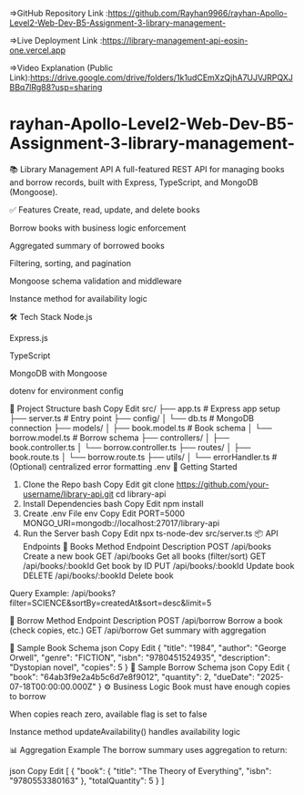 =>GitHub Repository Link :https://github.com/Rayhan9966/rayhan-Apollo-Level2-Web-Dev-B5-Assignment-3-library-management-


=>Live Deployment Link :https://library-management-api-eosin-one.vercel.app


=>Video Explanation (Public Link):https://drive.google.com/drive/folders/1k1udCEmXzQjhA7UJVJRPQXJBBq7lRg88?usp=sharing
 # rayhan-Apollo-Level2-Web-Dev-B5-Assignment-3-library-management-



 📚 Library Management API
A full-featured REST API for managing books and borrow records, built with Express, TypeScript, and MongoDB (Mongoose).

✅ Features
Create, read, update, and delete books

Borrow books with business logic enforcement

Aggregated summary of borrowed books

Filtering, sorting, and pagination

Mongoose schema validation and middleware

Instance method for availability logic

🛠️ Tech Stack
Node.js

Express.js

TypeScript

MongoDB with Mongoose

dotenv for environment config

📁 Project Structure
bash
Copy
Edit
src/
├── app.ts                  # Express app setup
├── server.ts               # Entry point
├── config/
│   └── db.ts               # MongoDB connection
├── models/
│   ├── book.model.ts       # Book schema
│   └── borrow.model.ts     # Borrow schema
├── controllers/
│   ├── book.controller.ts
│   └── borrow.controller.ts
├── routes/
│   ├── book.route.ts
│   └── borrow.route.ts
├── utils/
│   └── errorHandler.ts     # (Optional) centralized error formatting
.env
🚀 Getting Started
1. Clone the Repo
bash
Copy
Edit
git clone https://github.com/your-username/library-api.git
cd library-api
2. Install Dependencies
bash
Copy
Edit
npm install
3. Create .env File
env
Copy
Edit
PORT=5000
MONGO_URI=mongodb://localhost:27017/library-api
4. Run the Server
bash
Copy
Edit
npx ts-node-dev src/server.ts
📦 API Endpoints
🔸 Books
Method	Endpoint	Description
POST	/api/books	Create a new book
GET	/api/books	Get all books (filter/sort)
GET	/api/books/:bookId	Get book by ID
PUT	/api/books/:bookId	Update book
DELETE	/api/books/:bookId	Delete book

Query Example:
/api/books?filter=SCIENCE&sortBy=createdAt&sort=desc&limit=5

🔸 Borrow
Method	Endpoint	Description
POST	/api/borrow	Borrow a book (check copies, etc.)
GET	/api/borrow	Get summary with aggregation

📘 Sample Book Schema
json
Copy
Edit
{
  "title": "1984",
  "author": "George Orwell",
  "genre": "FICTION",
  "isbn": "9780451524935",
  "description": "Dystopian novel",
  "copies": 5
}
📘 Sample Borrow Schema
json
Copy
Edit
{
  "book": "64ab3f9e2a4b5c6d7e8f9012",
  "quantity": 2,
  "dueDate": "2025-07-18T00:00:00.000Z"
}
⚙️ Business Logic
Book must have enough copies to borrow

When copies reach zero, available flag is set to false

Instance method updateAvailability() handles availability logic

📊 Aggregation Example
The borrow summary uses aggregation to return:

json
Copy
Edit
[
  {
    "book": {
      "title": "The Theory of Everything",
      "isbn": "9780553380163"
    },
    "totalQuantity": 5
  }
]


